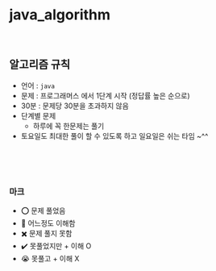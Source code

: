 # java_algorithm

<br/>

## 알고리즘 규칙

- 언어 : `java`
- 문제 : 프로그래머스 에서 1단계 시작 (정답률 높은 순으로)
- 30분 : 문제당 30분을 초과하지 않음
- 단계별 문제
  - 하루에 꼭 한문제는 풀기
- 토요일도 최대한 풀이 할 수 있도록 하고 일요일은 쉬는 타임 ~^^

<br/>
<br/>
<br/>

### 마크

- ⭕ 문제 풀었음
- 🔺 어느정도 이해함
- ✖️ 문제 풀지 못함
- ✔️ 못풀었지만 + 이해 O
- 😭 못풀고 + 이해 X



                  
